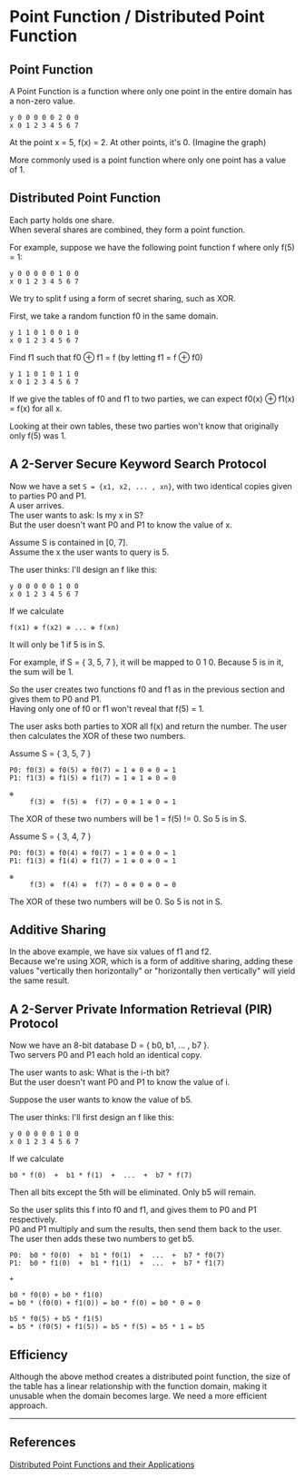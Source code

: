 # Point Function / Distributed Point Function

## Point Function

A Point Function is a function where only one point in the entire domain has a non-zero value.

```
y 0 0 0 0 0 2 0 0
x 0 1 2 3 4 5 6 7
```
At the point x = 5, f(x) = 2. At other points, it's 0. (Imagine the graph)

More commonly used is a point function where only one point has a value of 1.

## Distributed Point Function

Each party holds one share.<br>
When several shares are combined, they form a point function.

For example, suppose we have the following point function f where only f(5) = 1:
```
y 0 0 0 0 0 1 0 0
x 0 1 2 3 4 5 6 7
```
We try to split f using a form of secret sharing, such as XOR.

First, we take a random function f0 in the same domain.
```
y 1 1 0 1 0 0 1 0
x 0 1 2 3 4 5 6 7
```

Find f1 such that f0 ⊕ f1 = f (by letting f1 = f ⊕ f0)
```
y 1 1 0 1 0 1 1 0
x 0 1 2 3 4 5 6 7
```

If we give the tables of f0 and f1 to two parties, we can expect f0(x) ⊕ f1(x) = f(x) for all x.

Looking at their own tables, these two parties won't know that originally only f(5) was 1.

## A 2-Server Secure Keyword Search Protocol

Now we have a set `S = {x1, x2, ... , xn}`, with two identical copies given to parties P0 and P1.<br>
A user arrives.<br>
The user wants to ask: Is my x in S?<br>
But the user doesn't want P0 and P1 to know the value of x.

Assume S is contained in [0, 7].<br>
Assume the x the user wants to query is 5.

The user thinks: I'll design an f like this:
```
y 0 0 0 0 0 1 0 0
x 0 1 2 3 4 5 6 7
```
If we calculate
```
f(x1) ⊕ f(x2) ⊕ ... ⊕ f(xn)
```
It will only be 1 if 5 is in S.

For example, if S = { 3, 5, 7 }, it will be mapped to 0 1 0. Because 5 is in it, the sum will be 1.

So the user creates two functions f0 and f1 as in the previous section and gives them to P0 and P1.<br>
Having only one of f0 or f1 won't reveal that f(5) = 1.

The user asks both parties to XOR all f(x) and return the number. The user then calculates the XOR of these two numbers.

Assume S = { 3, 5, 7 }
```
P0: f0(3) ⊕ f0(5) ⊕ f0(7) = 1 ⊕ 0 ⊕ 0 = 1
P1: f1(3) ⊕ f1(5) ⊕ f1(7) = 1 ⊕ 1 ⊕ 0 = 0

⊕                          
     f(3) ⊕  f(5) ⊕  f(7) = 0 ⊕ 1 ⊕ 0 = 1
```
The XOR of these two numbers will be 1 = f(5) != 0. So 5 is in S.

Assume S = { 3, 4, 7 }
```
P0: f0(3) ⊕ f0(4) ⊕ f0(7) = 1 ⊕ 0 ⊕ 0 = 1
P1: f1(3) ⊕ f1(4) ⊕ f1(7) = 1 ⊕ 0 ⊕ 0 = 1

⊕                          
     f(3) ⊕  f(4) ⊕  f(7) = 0 ⊕ 0 ⊕ 0 = 0
```
The XOR of these two numbers will be 0. So 5 is not in S.

## Additive Sharing

In the above example, we have six values of f1 and f2.<br>
Because we're using XOR, which is a form of additive sharing, adding these values "vertically then horizontally" or "horizontally then vertically" will yield the same result.

## A 2-Server Private Information Retrieval (PIR) Protocol

Now we have an 8-bit database D = { b0, b1, ... , b7 }.<br>
Two servers P0 and P1 each hold an identical copy.

The user wants to ask: What is the i-th bit?<br>
But the user doesn't want P0 and P1 to know the value of i.

Suppose the user wants to know the value of b5.

The user thinks: I'll first design an f like this:
```
y 0 0 0 0 0 1 0 0
x 0 1 2 3 4 5 6 7
```
If we calculate
```
b0 * f(0)  +  b1 * f(1)  +  ...  +  b7 * f(7)
```
Then all bits except the 5th will be eliminated. Only b5 will remain.

So the user splits this f into f0 and f1, and gives them to P0 and P1 respectively.<br>
P0 and P1 multiply and sum the results, then send them back to the user.<br>
The user then adds these two numbers to get b5.

```
P0:  b0 * f0(0)  +  b1 * f0(1)  +  ...  +  b7 * f0(7)
P1:  b0 * f1(0)  +  b1 * f1(1)  +  ...  +  b7 * f1(7)

+

b0 * f0(0) + b0 * f1(0)
= b0 * (f0(0) + f1(0)) = b0 * f(0) = b0 * 0 = 0

b5 * f0(5) + b5 * f1(5)
= b5 * (f0(5) + f1(5)) = b5 * f(5) = b5 * 1 = b5
```

## Efficiency

Although the above method creates a distributed point function, the size of the table has a linear relationship with the function domain, making it unusable when the domain becomes large. We need a more efficient approach.


----

## References

[Distributed Point Functions and their Applications](https://www.iacr.org/archive/eurocrypt2014/84410245/84410245.pdf)
